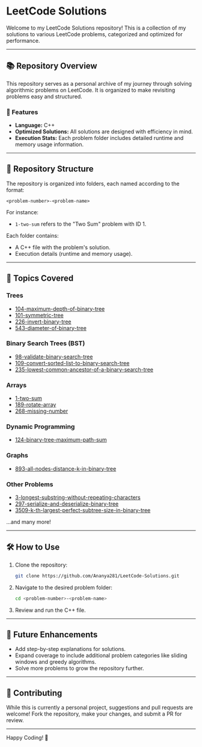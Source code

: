 # LeetCode Solutions

Welcome to my LeetCode Solutions repository! This is a collection of my solutions to various LeetCode problems, categorized and optimized for performance.

---

## 📚 Repository Overview

This repository serves as a personal archive of my journey through solving algorithmic problems on LeetCode. It is organized to make revisiting problems easy and structured.

### 🌟 Features

- **Language:** C++
- **Optimized Solutions:** All solutions are designed with efficiency in mind.
- **Execution Stats:** Each problem folder includes detailed runtime and memory usage information.

---

## 📂 Repository Structure

The repository is organized into folders, each named according to the format:

```
<problem-number>-<problem-name>
```

For instance:
- `1-two-sum` refers to the "Two Sum" problem with ID 1.

Each folder contains:
- A C++ file with the problem's solution.
- Execution details (runtime and memory usage).

---

## 🚀 Topics Covered

### Trees
- [104-maximum-depth-of-binary-tree](./104-maximum-depth-of-binary-tree)
- [101-symmetric-tree](./101-symmetric-tree)
- [226-invert-binary-tree](./226-invert-binary-tree)
- [543-diameter-of-binary-tree](./543-diameter-of-binary-tree)

### Binary Search Trees (BST)
- [98-validate-binary-search-tree](./98-validate-binary-search-tree)
- [109-convert-sorted-list-to-binary-search-tree](./109-convert-sorted-list-to-binary-search-tree)
- [235-lowest-common-ancestor-of-a-binary-search-tree](./235-lowest-common-ancestor-of-a-binary-search-tree)

### Arrays
- [1-two-sum](./1-two-sum)
- [189-rotate-array](./189-rotate-array)
- [268-missing-number](./268-missing-number)

### Dynamic Programming
- [124-binary-tree-maximum-path-sum](./124-binary-tree-maximum-path-sum)

### Graphs
- [893-all-nodes-distance-k-in-binary-tree](./893-all-nodes-distance-k-in-binary-tree)

### Other Problems
- [3-longest-substring-without-repeating-characters](./3-longest-substring-without-repeating-characters)
- [297-serialize-and-deserialize-binary-tree](./297-serialize-and-deserialize-binary-tree)
- [3509-k-th-largest-perfect-subtree-size-in-binary-tree](./3509-k-th-largest-perfect-subtree-size-in-binary-tree)

...and many more!

---

## 🛠 How to Use

1. Clone the repository:
   ```bash
   git clone https://github.com/Ananya281/LeetCode-Solutions.git
   ```
2. Navigate to the desired problem folder:
   ```bash
   cd <problem-number>-<problem-name>
   ```
3. Review and run the C++ file.

---

## 🎯 Future Enhancements

- Add step-by-step explanations for solutions.
- Expand coverage to include additional problem categories like sliding windows and greedy algorithms.
- Solve more problems to grow the repository further.

---

## 🤝 Contributing

While this is currently a personal project, suggestions and pull requests are welcome! Fork the repository, make your changes, and submit a PR for review.

---

Happy Coding! 🚀
